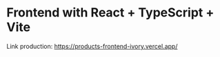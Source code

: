 # Frontend with React + TypeScript + Vite

Link production: https://products-frontend-ivory.vercel.app/
